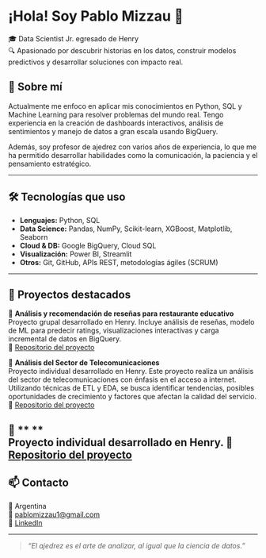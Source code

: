 # ¡Hola! Soy Pablo Mizzau 👋

🎓 Data Scientist Jr. egresado de Henry  
🔍 Apasionado por descubrir historias en los datos, construir modelos predictivos y desarrollar soluciones con impacto real.  

## 🚀 Sobre mí

Actualmente me enfoco en aplicar mis conocimientos en Python, SQL y Machine Learning para resolver problemas del mundo real. Tengo experiencia en la creación de dashboards interactivos, análisis de sentimientos y manejo de datos a gran escala usando BigQuery.

Además, soy profesor de ajedrez con varios años de experiencia, lo que me ha permitido desarrollar habilidades como la comunicación, la paciencia y el pensamiento estratégico.

---

## 🛠 Tecnologías que uso

- **Lenguajes:** Python, SQL  
- **Data Science:** Pandas, NumPy, Scikit-learn, XGBoost, Matplotlib, Seaborn  
- **Cloud & DB:** Google BigQuery, Cloud SQL  
- **Visualización:** Power BI, Streamlit  
- **Otros:** Git, GitHub, APIs REST, metodologías ágiles (SCRUM)

---

## 📂 Proyectos destacados

🔹 **Análisis y recomendación de reseñas para restaurante educativo**  
Proyecto grupal desarrollado en Henry. Incluye análisis de reseñas, modelo de ML para predecir ratings, visualizaciones interactivas y carga incremental de datos en BigQuery.  
🔗 [Repositorio del proyecto](https://github.com/pablomizzau/YELP-GOOGLE-MAPS---REVIEWS-AND-RECOMMENDATIONS)

🔹 **Análisis del Sector de Telecomunicaciones**  
Proyecto individual desarrollado en Henry. Este proyecto realiza un análisis del sector de telecomunicaciones con énfasis en el acceso a internet. Utilizando técnicas de ETL y EDA, se busca identificar tendencias, posibles oportunidades de crecimiento y factores que afectan la calidad del servicio.
🔗 [Repositorio del proyecto](https://github.com/pablomizzau/Trabajo_Individual_2_Henry)

🔹 ** **  
Proyecto individual desarrollado en Henry. 
🔗 [Repositorio del proyecto](https://github.com/pablomizzau/Trabajo_Individual_1_Henry)
---

## 📫 Contacto

📍 Argentina  
📧 pablomizzau1@gmail.com  
🔗 [LinkedIn](https://www.linkedin.com/in/pablo-mizzau-861048364/?trk=opento_sprofile_details)

---

> *“El ajedrez es el arte de analizar, al igual que la ciencia de datos.”*

